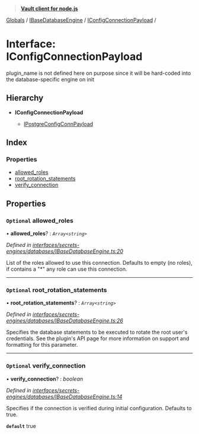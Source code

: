> **[Vault client for node.js](../README.md)**

[Globals](../globals.md) / [IBaseDatabaseEngine](../modules/ibasedatabaseengine.md) / [IConfigConnectionPayload](ibasedatabaseengine.iconfigconnectionpayload.md) /

# Interface: IConfigConnectionPayload

plugin_name is not defined here on purpose
since it will be hard-coded into the database-specific engine on init

## Hierarchy

* **IConfigConnectionPayload**

  * [IPostgreConfigConnPayload](ipostgresqlengine.ipostgreconfigconnpayload.md)

## Index

### Properties

* [allowed_roles](ibasedatabaseengine.iconfigconnectionpayload.md#optional-allowed_roles)
* [root_rotation_statements](ibasedatabaseengine.iconfigconnectionpayload.md#optional-root_rotation_statements)
* [verify_connection](ibasedatabaseengine.iconfigconnectionpayload.md#optional-verify_connection)

## Properties

### `Optional` allowed_roles

• **allowed_roles**? : *`Array<string>`*

*Defined in [interfaces/secrets-engines/databases/IBaseDatabaseEngine.ts:20](https://github.com/theogravity/vault-tacular/blob/c9897f3/src/interfaces/secrets-engines/databases/IBaseDatabaseEngine.ts#L20)*

List of the roles allowed to use this connection. Defaults to empty (no roles),
if contains a "*" any role can use this connection.

___

### `Optional` root_rotation_statements

• **root_rotation_statements**? : *`Array<string>`*

*Defined in [interfaces/secrets-engines/databases/IBaseDatabaseEngine.ts:26](https://github.com/theogravity/vault-tacular/blob/c9897f3/src/interfaces/secrets-engines/databases/IBaseDatabaseEngine.ts#L26)*

Specifies the database statements to be executed to rotate the root user's credentials.
See the plugin's API page for more information on support and formatting for this parameter.

___

### `Optional` verify_connection

• **verify_connection**? : *boolean*

*Defined in [interfaces/secrets-engines/databases/IBaseDatabaseEngine.ts:14](https://github.com/theogravity/vault-tacular/blob/c9897f3/src/interfaces/secrets-engines/databases/IBaseDatabaseEngine.ts#L14)*

Specifies if the connection is verified during initial configuration. Defaults to true.

**`default`** true